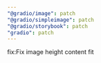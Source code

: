 ```yaml
---
"@gradio/image": patch
"@gradio/simpleimage": patch
"@gradio/storybook": patch
"gradio": patch
---
```


fix:Fix image height content fit
